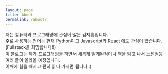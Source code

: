 ```yaml
---
layout: page
title: About
permalink: /about/
---
```


저는 컴퓨터와 프로그래밍에 관심이 많은 김지홍입니다.  
주로 사용하는 언어는 현재 Python이고 Javascript와 React 에도 관심이 있습니다.  
(Fullstack을 희망합니다!!)  
이 블로그는 제가 프로그래밍을 하면서 새롭게 알게된점이나 책을 읽고 나서 느낀점등 여러   글이 올라올 예정입니다.  
어깨에 힘을 빼시고 편히 읽다 가시면 됩니다 :) 
